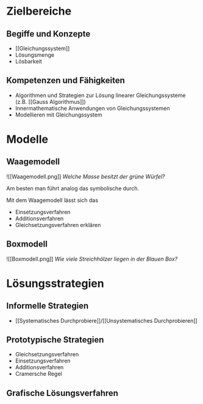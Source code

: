 # Zielbereiche
## Begiffe und Konzepte
- [[Gleichungssystem]]
- Lösungsmenge
- Lösbarkeit

## Kompetenzen und Fähigkeiten
- Algorithmen und Strategien zur Lösung linearer Gleichungssysteme (z.B. [[Gauss Algorithmus]])
- Innermathematische Anwendungen von Gleichungssystemen
- Modellieren mit Gleichungssystem

# Modelle
## Waagemodell
![[Waagemodell.png]]
*Welche Masse besitzt der grüne Würfel?*

Am besten man führt analog das symbolische durch.

Mit dem Waagemodell lässt sich das
- Einsetzungsverfahren
- Additionsverfahren
- Gleichsetzungsverfahren
erklären

## Boxmodell
![[Boxmodell.png]]
*Wie viele Streichhölzer liegen in der Blauen Box?*


# Lösungsstrategien
## Informelle Strategien
- [[Systematisches Durchprobiere]]/[[Unsystematisches Durchprobieren]]

## Prototypische Strategien
- Gleichsetzungsverfahren
- Einsetzungsverfahren
- Additionsverfahren
- Cramersche Regel

## Grafische Lösungsverfahren